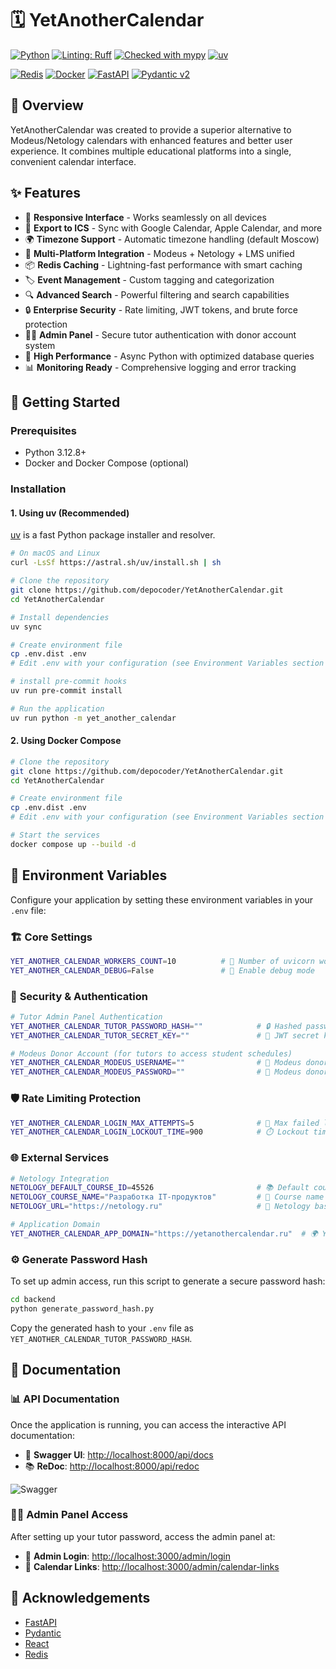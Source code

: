 # 🗓️ YetAnotherCalendar

[![Python](https://img.shields.io/badge/python-3.12.8+-blue.svg?style=flat&logo=python&logoColor=white)](https://www.python.org/downloads/)
[![Linting: Ruff](https://img.shields.io/endpoint?url=https://raw.githubusercontent.com/charliermarsh/ruff/main/assets/badge/v2.json)](https://github.com/astral-sh/ruff)
[![Checked with mypy](https://www.mypy-lang.org/static/mypy_badge.svg)](https://mypy-lang.org/)
[![uv](https://img.shields.io/endpoint?url=https://raw.githubusercontent.com/astral-sh/uv/main/assets/badge/v0.json)](https://github.com/astral-sh/uv)

[![Redis](https://img.shields.io/badge/redis-%23DD0031.svg?style=for-the-badge&logo=redis&logoColor=white&style=flat)](https://redis.io/)
[![Docker](https://img.shields.io/badge/docker-%230db7ed.svg?style=for-the-badge&logo=docker&logoColor=white&style=flat)](https://www.docker.com/)
[![FastAPI](https://img.shields.io/badge/FastAPI-005571?style=for-the-badge&logo=fastapi&style=flat)](https://fastapi.tiangolo.com/)
[![Pydantic v2](https://img.shields.io/endpoint?url=https://raw.githubusercontent.com/pydantic/pydantic/main/docs/badge/v2.json)](https://docs.pydantic.dev/latest/contributing/#badges)

## 📝 Overview

YetAnotherCalendar was created to provide a superior alternative to Modeus/Netology calendars with enhanced features and
better user experience. It combines multiple educational platforms into a single, convenient calendar interface.

## ✨ Features

* 📱 **Responsive Interface** - Works seamlessly on all devices
* 🔄 **Export to ICS** - Sync with Google Calendar, Apple Calendar, and more
* 🌍 **Timezone Support** - Automatic timezone handling (default Moscow)
* 🔌 **Multi-Platform Integration** - Modeus + Netology + LMS unified
* 📦 **Redis Caching** - Lightning-fast performance with smart caching
* 🏷️ **Event Management** - Custom tagging and categorization
* 🔍 **Advanced Search** - Powerful filtering and search capabilities
* 🔒 **Enterprise Security** - Rate limiting, JWT tokens, and brute force protection
* 👨‍🏫 **Admin Panel** - Secure tutor authentication with donor account system
* 🚀 **High Performance** - Async Python with optimized database queries
* 📊 **Monitoring Ready** - Comprehensive logging and error tracking

## 🚀 Getting Started

### Prerequisites

- Python 3.12.8+
- Docker and Docker Compose (optional)

### Installation

#### 1. Using uv (Recommended)

[uv](https://github.com/astral-sh/uv) is a fast Python package installer and resolver.

```bash
# On macOS and Linux
curl -LsSf https://astral.sh/uv/install.sh | sh

# Clone the repository
git clone https://github.com/depocoder/YetAnotherCalendar.git
cd YetAnotherCalendar

# Install dependencies
uv sync

# Create environment file
cp .env.dist .env
# Edit .env with your configuration (see Environment Variables section below)

# install pre-commit hooks
uv run pre-commit install

# Run the application
uv run python -m yet_another_calendar
```

#### 2. Using Docker Compose

```bash
# Clone the repository
git clone https://github.com/depocoder/YetAnotherCalendar.git
cd YetAnotherCalendar

# Create environment file
cp .env.dist .env
# Edit .env with your configuration (see Environment Variables section below)

# Start the services
docker compose up --build -d
```

## 🔧 Environment Variables

Configure your application by setting these environment variables in your `.env` file:

### 🏗️ **Core Settings**
```bash
YET_ANOTHER_CALENDAR_WORKERS_COUNT=10          # 🔄 Number of uvicorn workers
YET_ANOTHER_CALENDAR_DEBUG=False               # 🐛 Enable debug mode
```

### 🔐 **Security & Authentication**
```bash
# Tutor Admin Panel Authentication
YET_ANOTHER_CALENDAR_TUTOR_PASSWORD_HASH=""            # 🔒 Hashed password for admin access
YET_ANOTHER_CALENDAR_TUTOR_SECRET_KEY=""               # 🔑 JWT secret key for tutor tokens

# Modeus Donor Account (for tutors to access student schedules)
YET_ANOTHER_CALENDAR_MODEUS_USERNAME=""                # 👤 Modeus donor account username
YET_ANOTHER_CALENDAR_MODEUS_PASSWORD=""                # 🔐 Modeus donor account password
```

### 🛡️ **Rate Limiting Protection**
```bash
YET_ANOTHER_CALENDAR_LOGIN_MAX_ATTEMPTS=5              # 🚫 Max failed login attempts
YET_ANOTHER_CALENDAR_LOGIN_LOCKOUT_TIME=900            # ⏱️ Lockout time in seconds (15 min)
```

### 🌐 **External Services**
```bash
# Netology Integration
NETOLOGY_DEFAULT_COURSE_ID=45526                       # 📚 Default course ID
NETOLOGY_COURSE_NAME="Разработка IT-продуктов"         # 📖 Course name
NETOLOGY_URL="https://netology.ru"                     # 🔗 Netology base URL

# Application Domain
YET_ANOTHER_CALENDAR_APP_DOMAIN="https://yetanothercalendar.ru"  # 🌍 Your domain
```

### ⚙️ **Generate Password Hash**
To set up admin access, run this script to generate a secure password hash:

```bash
cd backend
python generate_password_hash.py
```

Copy the generated hash to your `.env` file as `YET_ANOTHER_CALENDAR_TUTOR_PASSWORD_HASH`.

## 📖 Documentation

### 📊 **API Documentation**

Once the application is running, you can access the interactive API documentation:

- 🎯 **Swagger UI**: [http://localhost:8000/api/docs](http://localhost:8000/api/docs)
- 📚 **ReDoc**: [http://localhost:8000/api/redoc](http://localhost:8000/api/redoc)

![Swagger](https://github.com/user-attachments/assets/bca25df5-fd1a-4942-adb8-72f3f18ab178)

### 👨‍🏫 **Admin Panel Access**

After setting up your tutor password, access the admin panel at:
- 🔐 **Admin Login**: [http://localhost:3000/admin/login](http://localhost:3000/admin/login)
- 📅 **Calendar Links**: [http://localhost:3000/admin/calendar-links](http://localhost:3000/admin/calendar-links)

## 🙏 Acknowledgements

- [FastAPI](https://fastapi.tiangolo.com/)
- [Pydantic](https://pydantic-docs.helpmanual.io/)
- [React](https://reactjs.org/)
- [Redis](https://redis.io/)

